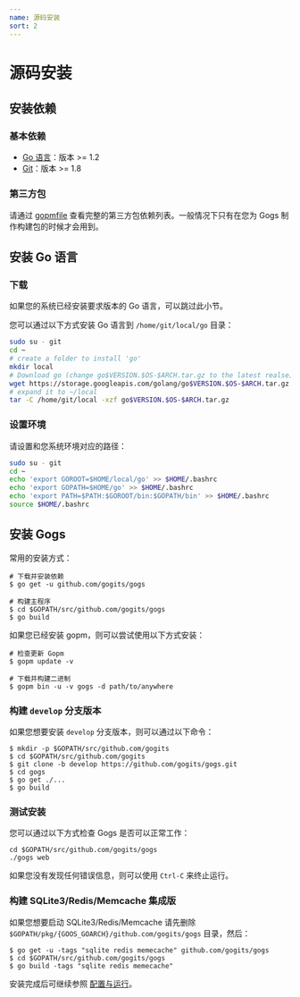 ```yaml
---
name: 源码安装
sort: 2
---
```


# 源码安装

## 安装依赖

### 基本依赖

- [Go 语言](http://golang.org)：版本 >= 1.2
- [Git](http://git-scm.com)：版本 >= 1.8

### 第三方包

请通过 [gopmfile](https://github.com/gogits/gogs/blob/master/.gopmfile) 查看完整的第三方包依赖列表。一般情况下只有在您为 Gogs 制作构建包的时候才会用到。

## 安装 Go 语言

### 下载

如果您的系统已经安装要求版本的 Go 语言，可以跳过此小节。

您可以通过以下方式安装 Go 语言到 `/home/git/local/go` 目录：

```bash
sudo su - git
cd ~
# create a folder to install 'go'
mkdir local
# Download go (change go$VERSION.$OS-$ARCH.tar.gz to the latest realse)
wget https://storage.googleapis.com/golang/go$VERSION.$OS-$ARCH.tar.gz
# expand it to ~/local
tar -C /home/git/local -xzf go$VERSION.$OS-$ARCH.tar.gz
```

### 设置环境

请设置和您系统环境对应的路径：

```bash
sudo su - git
cd ~
echo 'export GOROOT=$HOME/local/go' >> $HOME/.bashrc
echo 'export GOPATH=$HOME/go' >> $HOME/.bashrc
echo 'export PATH=$PATH:$GOROOT/bin:$GOPATH/bin' >> $HOME/.bashrc
source $HOME/.bashrc
```

## 安装 Gogs

常用的安装方式：

```
# 下载并安装依赖
$ go get -u github.com/gogits/gogs

# 构建主程序
$ cd $GOPATH/src/github.com/gogits/gogs
$ go build
```

如果您已经安装 gopm，则可以尝试使用以下方式安装：

```
# 检查更新 Gopm
$ gopm update -v

# 下载并构建二进制
$ gopm bin -u -v gogs -d path/to/anywhere
```

### 构建 `develop` 分支版本

如果您想要安装 `develop` 分支版本，则可以通过以下命令：

```
$ mkdir -p $GOPATH/src/github.com/gogits
$ cd $GOPATH/src/github.com/gogits
$ git clone -b develop https://github.com/gogits/gogs.git
$ cd gogs
$ go get ./...
$ go build
```

### 测试安装

您可以通过以下方式检查 Gogs 是否可以正常工作：

```
cd $GOPATH/src/github.com/gogits/gogs
./gogs web
```

如果您没有发现任何错误信息，则可以使用 `Ctrl-C` 来终止运行。

### 构建 SQLite3/Redis/Memcache 集成版

如果您想要启动 SQLite3/Redis/Memcache 请先删除 `$GOPATH/pkg/{GOOS_GOARCH}/github.com/gogits/gogs` 目录，然后：

```
$ go get -u -tags "sqlite redis memecache" github.com/gogits/gogs
$ cd $GOPATH/src/github.com/gogits/gogs
$ go build -tags "sqlite redis memecache"
```

安装完成后可继续参照 [配置与运行](configuration_and_run.md)。
